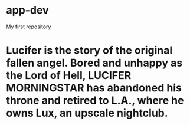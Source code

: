 # app-dev
My first repository

# **Lucifer** is the story of the original fallen angel. Bored and unhappy as the Lord of Hell, LUCIFER MORNINGSTAR has abandoned his throne and retired to L.A., where he owns Lux, an upscale nightclub.
